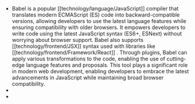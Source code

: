 - Babel is a popular [[technology/language/JavaScript]] compiler that translates modern ECMAScript (ES) code into backward-compatible versions, allowing developers to use the latest language features while ensuring compatibility with older browsers. It empowers developers to write code using the latest JavaScript syntax (ES6+, ESNext) without worrying about browser support. Babel also supports [[technology/frontend/JSX]] syntax used with libraries like [[technology/frontend/Framework/React]] . Through plugins, Babel can apply various transformations to the code, enabling the use of cutting-edge language features and proposals. This tool plays a significant role in modern web development, enabling developers to embrace the latest advancements in JavaScript while maintaining broad browser compatibility.
-
-